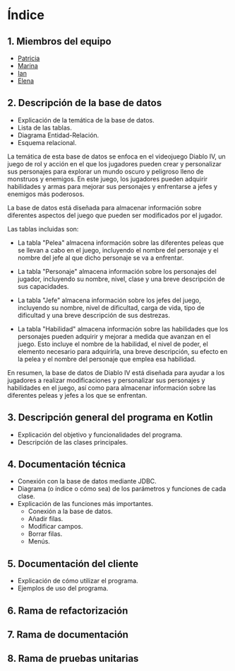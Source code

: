 # Índice

## 1. Miembros del equipo
- [Patricia](https://github.com/patrimj)
- [Marina](https://github.com/demon-for-arcangel)
- [Ian](https://github.com/Hellrayser)
- [Elena](https://github.com/ElenaRgC)

## 2. Descripción de la base de datos
- Explicación de la temática de la base de datos.
- Lista de las tablas.
- Diagrama Entidad-Relación.
- Esquema relacional.

La temática de esta base de datos se enfoca en el videojuego Diablo IV, un juego de rol y acción en el que los jugadores pueden crear y personalizar sus personajes para explorar un mundo oscuro y peligroso lleno de monstruos y enemigos. En este juego, los jugadores pueden adquirir habilidades y armas para mejorar sus personajes y enfrentarse a jefes y enemigos más poderosos.

La base de datos está diseñada para almacenar información sobre diferentes aspectos del juego que pueden ser modificados por el jugador. 

Las tablas incluidas son:

- La tabla "Pelea" almacena información sobre las diferentes peleas que se llevan a cabo en el juego, incluyendo el nombre del personaje y el nombre del jefe al que dicho personaje se va a enfrentar.

- La tabla "Personaje" almacena información sobre los personajes del jugador, incluyendo su nombre, nivel, clase y una breve descripción de sus capacidades.

- La tabla "Jefe" almacena información sobre los jefes del juego, incluyendo su nombre, nivel de dificultad, carga de vida, tipo de dificultad y una breve descripción de sus destrezas.

- La tabla "Habilidad" almacena información sobre las habilidades que los personajes pueden adquirir y mejorar a medida que avanzan en el juego. Esto incluye el nombre de la habilidad, el nivel de poder, el elemento necesario para adquirirla, una breve descripción,  su efecto en la pelea y el nombre del personaje que emplea esa habilidad.

En resumen, la base de datos de Diablo IV está diseñada para ayudar a los jugadores a realizar modificaciones y personalizar sus personajes y habilidades en el juego, así como para almacenar información sobre las diferentes peleas y jefes a los que se enfrentan.


## 3. Descripción general del programa en Kotlin
- Explicación del objetivo y funcionalidades del programa.
- Descripción de las clases principales.

## 4. Documentación técnica
- Conexión con la base de datos mediante JDBC.
- Diagrama (o índice o cómo sea) de los parámetros y funciones de cada clase.
- Explicación de las funciones más importantes.
  - Conexión a la base de datos.
  - Añadir filas.
  - Modificar campos.
  - Borrar filas.
  - Menús.

## 5. Documentación del cliente
- Explicación de cómo utilizar el programa.
- Ejemplos de uso del programa.

## 6. Rama de refactorización

## 7. Rama de documentación

## 8. Rama de pruebas unitarias
